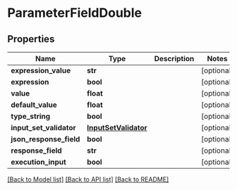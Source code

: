 # ParameterFieldDouble

## Properties
Name | Type | Description | Notes
------------ | ------------- | ------------- | -------------
**expression_value** | **str** |  | [optional] 
**expression** | **bool** |  | [optional] 
**value** | **float** |  | [optional] 
**default_value** | **float** |  | [optional] 
**type_string** | **bool** |  | [optional] 
**input_set_validator** | [**InputSetValidator**](InputSetValidator.md) |  | [optional] 
**json_response_field** | **bool** |  | [optional] 
**response_field** | **str** |  | [optional] 
**execution_input** | **bool** |  | [optional] 

[[Back to Model list]](../README.md#documentation-for-models) [[Back to API list]](../README.md#documentation-for-api-endpoints) [[Back to README]](../README.md)

